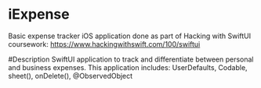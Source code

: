 # iExpense
Basic expense tracker iOS application done as part of Hacking with SwiftUI coursework: https://www.hackingwithswift.com/100/swiftui

#Description
SwiftUI application to track and differentiate between personal and business expenses.
This application includes: UserDefaults, Codable, sheet(), onDelete(), @ObservedObject
